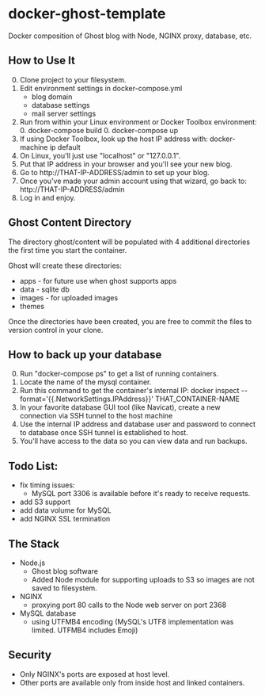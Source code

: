 # docker-ghost-template
Docker composition of Ghost blog with Node, NGINX proxy, database, etc.

## How to Use It

0. Clone project to your filesystem.
0. Edit environment settings in docker-compose.yml
    - blog domain
    - database settings
    - mail server settings
0. Run from within your Linux environment or Docker Toolbox environment: 
    0. docker-compose build
    0. docker-compose up
0. If using Docker Toolbox, look up the host IP address with: docker-machine ip default
0. On Linux, you'll just use "localhost" or "127.0.0.1".
0. Put that IP address in your browser and you'll see your new blog.
0. Go to http://THAT-IP-ADDRESS/admin to set up your blog.
0. Once you've made your admin account using that wizard, go back to: http://THAT-IP-ADDRESS/admin
0. Log in and enjoy.

## Ghost Content Directory

The directory ghost/content will be populated with 4 additional directories the first time you start the container.

Ghost will create these directories:

- apps - for future use when ghost supports apps
- data - sqlite db
- images - for uploaded images
- themes

Once the directories have been created, you are free to commit the files to version control in your clone.

## How to back up your database

0. Run "docker-compose ps" to get a list of running containers.
0. Locate the name of the mysql container.
0. Run this command to get the container's internal IP: docker inspect --format='{{.NetworkSettings.IPAddress}}' THAT_CONTAINER-NAME
0. In your favorite database GUI tool (like Navicat), create a new connection via SSH tunnel to the host machine
0. Use the internal IP address and database user and password to connect to database once SSH tunnel is established to host.
0. You'll have access to the data so you can view data and run backups.

## Todo List:

- fix timing issues: 
    - MySQL port 3306 is available before it's ready to receive requests.
- add S3 support
- add data volume for MySQL
- add NGINX SSL termination

## The Stack

- Node.js
    - Ghost blog software
    - Added Node module for supporting uploads to S3 so images are not saved to filesystem.
- NGINX
    - proxying port 80 calls to the Node web server on port 2368
- MySQL database
    - using UTFMB4 encoding (MySQL's UTF8 implementation was limited. UTFMB4 includes Emoji)

## Security

- Only NGINX's ports are exposed at host level.
- Other ports are available only from inside host and linked containers.